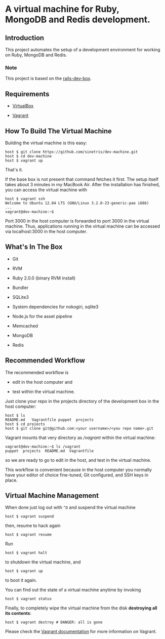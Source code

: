 # A virtual machine for Ruby, MongoDB and Redis development.

## Introduction

This project automates the setup of a development environment for working on Ruby, MongoDB and Redis.

### Note

This project is based on the [rails-dev-box](http://github.com/rails/rails-dev-box).

## Requirements

* [VirtualBox](https://www.virtualbox.org)

* [Vagrant](http://vagrantup.com)

## How To Build The Virtual Machine

Building the virtual machine is this easy:

    host $ git clone https://github.com/sinetris/dev-machine.git
    host $ cd dev-machine
    host $ vagrant up

That's it.

If the base box is not present that command fetches it first. The setup itself takes about 3 minutes in my MacBook Air. After the installation has finished, you can access the virtual machine with

    host $ vagrant ssh
    Welcome to Ubuntu 12.04 LTS (GNU/Linux 3.2.0-23-generic-pae i686)
    ...
    vagrant@dev-machine:~$

Port 3000 in the host computer is forwarded to port 3000 in the virtual machine. Thus, applications running in the virtual machine can be accessed via localhost:3000 in the host computer.

## What's In The Box

* Git

* RVM

* Ruby 2.0.0 (binary RVM install)

* Bundler

* SQLite3

* System dependencies for nokogiri, sqlite3

* Node.js for the asset pipeline

* Memcached

* MongoDB

* Redis

## Recommended Workflow

The recommended workflow is

* edit in the host computer and

* test within the virtual machine.

Just clone your repo in the projects directory of the development box in the host computer:

    host $ ls
    README.md   Vagrantfile puppet	projects
    host $ cd projects
    host $ git clone git@github.com:<your username>/<you repo name>.git

Vagrant mounts that very directory as _/vagrant_ within the virtual machine:

    vagrant@dev-machine:~$ ls /vagrant
    puppet  projects  README.md  Vagrantfile

so we are ready to go to edit in the host, and test in the virtual machine.

This workflow is convenient because in the host computer you normally have your editor of choice fine-tuned, Git configured, and SSH keys in place.

## Virtual Machine Management

When done just log out with `^D` and suspend the virtual machine

    host $ vagrant suspend

then, resume to hack again

    host $ vagrant resume

Run

    host $ vagrant halt

to shutdown the virtual machine, and

    host $ vagrant up

to boot it again.

You can find out the state of a virtual machine anytime by invoking

    host $ vagrant status

Finally, to completely wipe the virtual machine from the disk **destroying all its contents**:

    host $ vagrant destroy # DANGER: all is gone

Please check the [Vagrant documentation](http://vagrantup.com/v1/docs/index.html) for more information on Vagrant.

